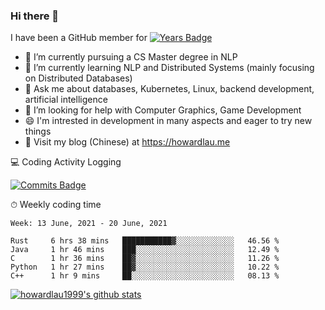 ### Hi there 👋
I have been a GitHub member for [![Years Badge](https://badges.pufler.dev/years/howardlau1999)](https://badges.pufler.dev)

- 🔭 I’m currently pursuing a CS Master degree in NLP
- 🌱 I’m currently learning NLP and Distributed Systems (mainly focusing on Distributed Databases)
- 💬 Ask me about databases, Kubernetes, Linux, backend development, artificial intelligence
- 🤔 I’m looking for help with Computer Graphics, Game Development
- 😄 I'm intrested in development in many aspects and eager to try new things
- 📕 Visit my blog (Chinese) at https://howardlau.me

<!--
**howardlau1999/howardlau1999** is a ✨ _special_ ✨ repository because its `README.md` (this file) appears on your GitHub profile.

Here are some ideas to get you started:
- 👯 I’m looking to collaborate on ...
- 🤔 I’m looking for help with ...
- 📫 How to reach me: ...
- 😄 Pronouns: ...
- ⚡ Fun fact: ...
-->

💻 Coding Activity Logging

[![Commits Badge](https://badges.pufler.dev/commits/weekly/howardlau1999)](https://badges.pufler.dev)

⏱ Weekly coding time
<!-- Generated By https://github.com/athul/waka-readme -->
<!--START_SECTION:waka-->
```text
Week: 13 June, 2021 - 20 June, 2021

Rust     6 hrs 38 mins   ███████████▓░░░░░░░░░░░░░   46.56 % 
Java     1 hr 46 mins    ███░░░░░░░░░░░░░░░░░░░░░░   12.49 % 
C        1 hr 36 mins    ██▓░░░░░░░░░░░░░░░░░░░░░░   11.26 % 
Python   1 hr 27 mins    ██▓░░░░░░░░░░░░░░░░░░░░░░   10.22 % 
C++      1 hr 9 mins     ██░░░░░░░░░░░░░░░░░░░░░░░   08.13 % 
```
<!--END_SECTION:waka-->

[![howardlau1999's github stats](https://github-readme-stats.vercel.app/api?username=howardlau1999)](https://github.com/anuraghazra/github-readme-stats)

<!--[![Top Langs](https://github-readme-stats.vercel.app/api/top-langs/?username=howardlau1999&layout=compact)](https://github.com/anuraghazra/github-readme-stats)-->
